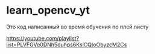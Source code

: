 # learn_opencv_yt
Это код написанный во время обучения по плей листу

https://youtube.com/playlist?list=PLVFGVo0DNh5duhps6KsiCQIoObyzcM2Cs

